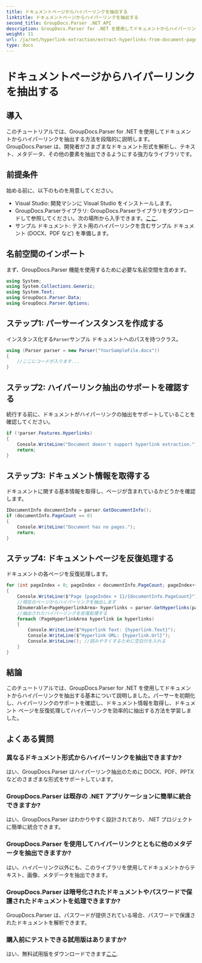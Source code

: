 ```yaml
---
title: ドキュメントページからハイパーリンクを抽出する
linktitle: ドキュメントページからハイパーリンクを抽出する
second_title: GroupDocs.Parser .NET API
description: GroupDocs.Parser for .NET を使用してドキュメントからハイパーリンクを抽出する方法を学習します。C# でのハイパーリンク抽出のステップバイステップ ガイド。
weight: 11
url: /ja/net/hyperlink-extraction/extract-hyperlinks-from-document-page/
type: docs
---
```

# ドキュメントページからハイパーリンクを抽出する

## 導入
このチュートリアルでは、GroupDocs.Parser for .NET を使用してドキュメントからハイパーリンクを抽出する方法を段階的に説明します。GroupDocs.Parser は、開発者がさまざまなドキュメント形式を解析し、テキスト、メタデータ、その他の要素を抽出できるようにする強力なライブラリです。
## 前提条件
始める前に、以下のものを用意してください。
- Visual Studio: 開発マシンに Visual Studio をインストールします。
-  GroupDocs.Parserライブラリ: GroupDocs.Parserライブラリをダウンロードして参照してください。次の場所から入手できます。[ここ](https://releases.groupdocs.com/parser/net/).
- サンプル ドキュメント: テスト用のハイパーリンクを含むサンプル ドキュメント (DOCX、PDF など) を準備します。

## 名前空間のインポート
まず、GroupDocs.Parser 機能を使用するために必要な名前空間を含めます。
```csharp
using System;
using System.Collections.Generic;
using System.Text;
using GroupDocs.Parser.Data;
using GroupDocs.Parser.Options;
```
## ステップ1: パーサーインスタンスを作成する
インスタンス化する`Parser`サンプル ドキュメントへのパスを持つクラス。
```csharp
using (Parser parser = new Parser("YourSampleFile.docx"))
{
    //ここにコードが入ります...
}
```
## ステップ2: ハイパーリンク抽出のサポートを確認する
続行する前に、ドキュメントがハイパーリンクの抽出をサポートしていることを確認してください。
```csharp
if (!parser.Features.Hyperlinks)
{
    Console.WriteLine("Document doesn't support hyperlink extraction.");
    return;
}
```
## ステップ3: ドキュメント情報を取得する
ドキュメントに関する基本情報を取得し、ページが含まれているかどうかを確認します。
```csharp
IDocumentInfo documentInfo = parser.GetDocumentInfo();
if (documentInfo.PageCount == 0)
{
    Console.WriteLine("Document has no pages.");
    return;
}
```
## ステップ4: ドキュメントページを反復処理する
ドキュメントの各ページを反復処理します。
```csharp
for (int pageIndex = 0; pageIndex < documentInfo.PageCount; pageIndex++)
{
    Console.WriteLine($"Page {pageIndex + 1}/{documentInfo.PageCount}");
    //現在のページからハイパーリンクを抽出します
    IEnumerable<PageHyperlinkArea> hyperlinks = parser.GetHyperlinks(pageIndex);
    //抽出されたハイパーリンクを反復処理する
    foreach (PageHyperlinkArea hyperlink in hyperlinks)
    {
        Console.WriteLine($"Hyperlink Text: {hyperlink.Text}");
        Console.WriteLine($"Hyperlink URL: {hyperlink.Url}");
        Console.WriteLine(); //読みやすくするために空白行を入れる
    }
}
```

## 結論
このチュートリアルでは、GroupDocs.Parser for .NET を使用してドキュメントからハイパーリンクを抽出する基本について説明しました。パーサーを初期化し、ハイパーリンクのサポートを確認し、ドキュメント情報を取得し、ドキュメント ページを反復処理してハイパーリンクを効率的に抽出する方法を学習しました。

## よくある質問
### 異なるドキュメント形式からハイパーリンクを抽出できますか?
はい、GroupDocs.Parser はハイパーリンク抽出のために DOCX、PDF、PPTX などのさまざまな形式をサポートしています。
### GroupDocs.Parser は既存の .NET アプリケーションに簡単に統合できますか?
はい、GroupDocs.Parser はわかりやすく設計されており、.NET プロジェクトに簡単に統合できます。
### GroupDocs.Parser を使用してハイパーリンクとともに他のメタデータを抽出できますか?
はい、ハイパーリンク以外にも、このライブラリを使用してドキュメントからテキスト、画像、メタデータを抽出できます。
### GroupDocs.Parser は暗号化されたドキュメントやパスワードで保護されたドキュメントを処理できますか?
GroupDocs.Parser は、パスワードが提供されている場合、パスワードで保護されたドキュメントを解析できます。
### 購入前にテストできる試用版はありますか?
はい、無料試用版をダウンロードできます[ここ](https://releases.groupdocs.com/).